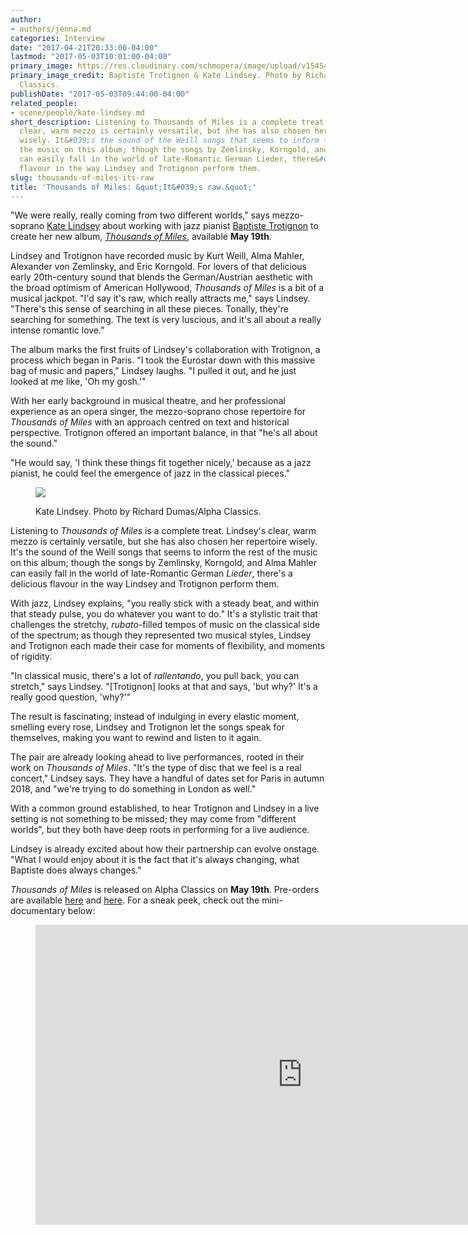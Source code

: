 ```yaml
---
author:
- authors/jenna.md
categories: Interview
date: "2017-04-21T20:33:00-04:00"
lastmod: "2017-05-03T10:01:00-04:00"
primary_image: https://res.cloudinary.com/schmopera/image/upload/v1545409169/media/webhook-uploads/1493751481295/2017-05-02---LINDSEY-kate.jpg.jpg
primary_image_credit: Baptiste Trotignon & Kate Lindsey. Photo by Richard Dumas/Alpha
  Classics.
publishDate: "2017-05-03T09:44:00-04:00"
related_people:
- scene/people/kate-lindsey.md
short_description: Listening to Thousands of Miles is a complete treat. Lindsey&#039;s
  clear, warm mezzo is certainly versatile, but she has also chosen her repertoire
  wisely. It&#039;s the sound of the Weill songs that seems to inform the rest of
  the music on this album; though the songs by Zemlinsky, Korngold, and Alma Mahler
  can easily fall in the world of late-Romantic German Lieder, there&#039;s a delicious
  flavour in the way Lindsey and Trotignon perform them.
slug: thousands-of-miles-its-raw
title: 'Thousands of Miles: &quot;It&#039;s raw.&quot;'
---
```


"We were really, really coming from two different worlds," says mezzo-soprano [Kate Lindsey](/talking-with-singers-kate-lindsey/) about working with jazz pianist [Baptiste Trotignon](http://www.baptistetrotignon.com/) to create her new album, [*Thousands of Miles*](https://www.amazon.co.uk/Thousands-Miles-Kate-Lindsey/dp/B06Y5T4BWJ/ref=sr_1_1?s=music&ie=UTF8&qid=1492278601&sr=1-1&keywords=thousands+of+miles), available **May 19th**.

Lindsey and Trotignon have recorded music by Kurt Weill, Alma Mahler, Alexander von Zemlinsky, and Eric Korngold. For lovers of that delicious early 20th-century sound that blends the German/Austrian aesthetic with the broad optimism of American Hollywood, *Thousands of Miles* is a bit of a musical jackpot. "I'd say it's raw, which really attracts me," says Lindsey. "There's this sense of searching in all these pieces. Tonally, they're searching for something. The text is very luscious, and it's all about a really intense romantic love."

The album marks the first fruits of Lindsey's collaboration with Trotignon, a process which began in Paris. "I took the Eurostar down with this massive bag of music and papers," Lindsey laughs. "I pulled it out, and he just looked at me like, 'Oh my gosh.'"

With her early background in musical theatre, and her professional experience as an opera singer, the mezzo-soprano chose repertoire for *Thousands of Miles* with an approach centred on text and historical perspective. Trotignon offered an important balance, in that "he's all about the sound."

"He would say, 'I think these things fit together nicely,' because as a jazz pianist, he could feel the emergence of jazz in the classical pieces." 

<figure data-type="image">

![](https://res.cloudinary.com/schmopera/image/upload/v1545409169/media/webhook-uploads/1493751533039/2017-05-02---Kate2016a--c-Richard-Dumas_Alpha-Classics.jpg.jpg)
<figcaption>Kate Lindsey. Photo by Richard Dumas/Alpha Classics.</figcaption>
</figure>

Listening to *Thousands of Miles* is a complete treat. Lindsey's clear, warm mezzo is certainly versatile, but she has also chosen her repertoire wisely. It's the sound of the Weill songs that seems to inform the rest of the music on this album; though the songs by Zemlinsky, Korngold, and Alma Mahler can easily fall in the world of late-Romantic German *Lieder*, there's a delicious flavour in the way Lindsey and Trotignon perform them. 

With jazz, Lindsey explains, "you really stick with a steady beat, and within that steady pulse, you do whatever you want to do." It's a stylistic trait that challenges the stretchy, *rubato*-filled tempos of music on the classical side of the spectrum; as though they represented two musical styles, Lindsey and Trotignon each made their case for moments of flexibility, and moments of rigidity.

"In classical music, there's a lot of *rallentando*, you pull back, you can stretch," says Lindsey. "[Trotignon] looks at that and says, 'but why?' It's a really good question, 'why?'"

The result is fascinating; instead of indulging in every elastic moment, smelling every rose, Lindsey and Trotignon let the songs speak for themselves, making you want to rewind and listen to it again.

The pair are already looking ahead to live performances, rooted in their work on *Thousands of Miles*. "It's the type of disc that we feel is a real concert," Lindsey says. They have a handful of dates set for Paris in autumn 2018, and "we're trying to do something in London as well."

With a common ground established, to hear Trotignon and Lindsey in a live setting is not something to be missed; they may come from "different worlds", but they both have deep roots in performing for a live audience. 

Lindsey is already excited about how their partnership can evolve onstage. "What I would enjoy about it is the fact that it's always changing, what Baptiste does always changes."


*Thousands of Miles* is released on Alpha Classics on **May 19th**. Pre-orders are available [here](http://katelindsey.com/thousands) and [here](https://www.amazon.co.uk/Thousands-Miles-Kate-Lindsey/dp/B06Y5T4BWJ/ref=sr_1_1?s=music&ie=UTF8&qid=1492278601&sr=1-1&keywords=thousands+of+miles). For a sneak peek, check out the mini-documentary below:

<figure data-type="video">
<iframe width="854" height="480" src="https://www.youtube.com/embed/A6rNJY_S36A" frameborder="0" allowfullscreen></iframe>
</figure>
